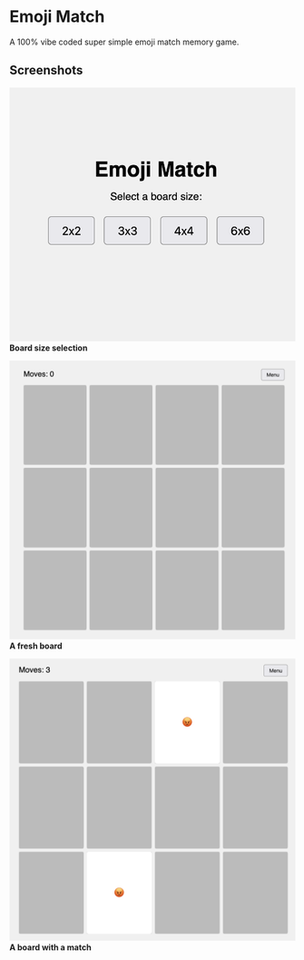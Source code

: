 # Emoji Match

A 100% vibe coded super simple emoji match memory game.

## Screenshots

![Board Size](./screenshots/BoardSize.png)
**Board size selection**

![Fresh Board](./screenshots/FreshBoard.png)
**A fresh board**

![Board with match](./screenshots/BoardWithMatch.png)
**A board with a match**

